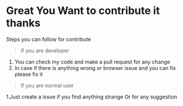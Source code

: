 # Great You Want to contribute it thanks

Steps you can follow for contribute
> If you are developer
1. You can check my code and make a pull request for any change
2. In case if there is anything wrong or browser issue and you can fix please fix it

> If you are normal user 


1.Just create a issue if you find anything strange Or for any suggestion 


